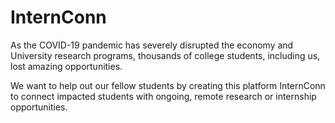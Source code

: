 # InternConn

As the COVID-19 pandemic has severely disrupted the economy and University research programs, thousands of college students, including us, lost amazing opportunities.

We want to help out our fellow students by creating this platform InternConn to connect impacted students with ongoing, remote research or internship opportunities.
